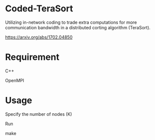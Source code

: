 # Coded-TeraSort
Utilizing in-network coding to trade extra computations for more communication bandwidth in a distributed corting algorithm (TeraSort).

https://arxiv.org/abs/1702.04850

# Requirement

C++

OpenMPI

# Usage

Specify the number of nodes (K)


Run

make

